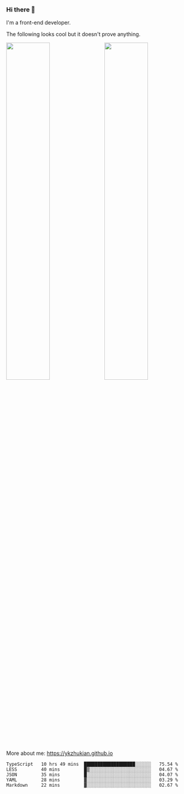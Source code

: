 ### Hi there 👋

I'm a front-end developer.

The following looks cool but it doesn't prove anything.

[<img align="right" width="48%" src="https://github-readme-stats.vercel.app/api?username=ykzhukian&show_icons=true&theme=dracula">](https://github.com/anuraghazra/github-readme-stats)

[<img width="48%" src="https://github-readme-stats.vercel.app/api/top-langs/?username=ykzhukian&layout=compact&theme=dracula">](https://github.com/anuraghazra/github-readme-stats)

More about me: 
https://ykzhukian.github.io

<!--START_SECTION:waka-->
```text
TypeScript   10 hrs 49 mins  ███████████████████░░░░░░   75.54 % 
LESS         40 mins         █▒░░░░░░░░░░░░░░░░░░░░░░░   04.67 % 
JSON         35 mins         █░░░░░░░░░░░░░░░░░░░░░░░░   04.07 % 
YAML         28 mins         ▓░░░░░░░░░░░░░░░░░░░░░░░░   03.29 % 
Markdown     22 mins         ▓░░░░░░░░░░░░░░░░░░░░░░░░   02.67 % 
```
<!--END_SECTION:waka-->
